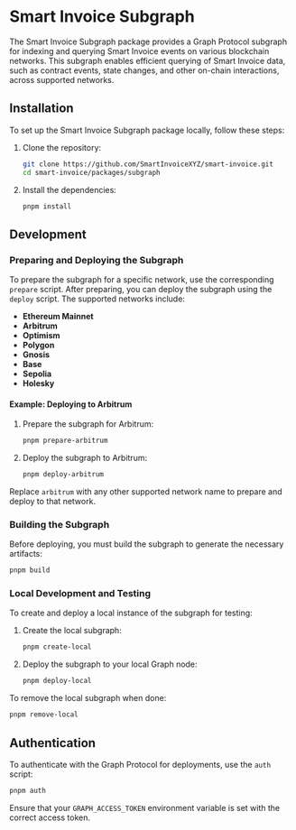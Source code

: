 # Smart Invoice Subgraph

The Smart Invoice Subgraph package provides a Graph Protocol subgraph for indexing and querying Smart Invoice events on various blockchain networks. This subgraph enables efficient querying of Smart Invoice data, such as contract events, state changes, and other on-chain interactions, across supported networks.

## Installation

To set up the Smart Invoice Subgraph package locally, follow these steps:

1. Clone the repository:

   ```bash
   git clone https://github.com/SmartInvoiceXYZ/smart-invoice.git
   cd smart-invoice/packages/subgraph
   ```

2. Install the dependencies:
   ```bash
   pnpm install
   ```

## Development

### Preparing and Deploying the Subgraph

To prepare the subgraph for a specific network, use the corresponding `prepare` script. After preparing, you can deploy the subgraph using the `deploy` script. The supported networks include:

- **Ethereum Mainnet**
- **Arbitrum**
- **Optimism**
- **Polygon**
- **Gnosis**
- **Base**
- **Sepolia**
- **Holesky**

#### Example: Deploying to Arbitrum

1. Prepare the subgraph for Arbitrum:

   ```bash
   pnpm prepare-arbitrum
   ```

2. Deploy the subgraph to Arbitrum:
   ```bash
   pnpm deploy-arbitrum
   ```

Replace `arbitrum` with any other supported network name to prepare and deploy to that network.

### Building the Subgraph

Before deploying, you must build the subgraph to generate the necessary artifacts:

```bash
pnpm build
```

### Local Development and Testing

To create and deploy a local instance of the subgraph for testing:

1. Create the local subgraph:

   ```bash
   pnpm create-local
   ```

2. Deploy the subgraph to your local Graph node:
   ```bash
   pnpm deploy-local
   ```

To remove the local subgraph when done:

```bash
pnpm remove-local
```

## Authentication

To authenticate with the Graph Protocol for deployments, use the `auth` script:

```bash
pnpm auth
```

Ensure that your `GRAPH_ACCESS_TOKEN` environment variable is set with the correct access token.

